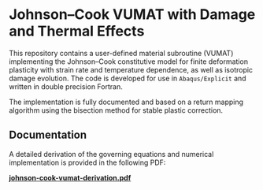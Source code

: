 # Johnson–Cook VUMAT with Damage and Thermal Effects

This repository contains a user-defined material subroutine (VUMAT) implementing the Johnson–Cook constitutive model for finite deformation plasticity with strain rate and temperature dependence, as well as isotropic damage evolution. The code is developed for use in `Abaqus/Explicit` and written in double precision Fortran.

The implementation is fully documented and based on a return mapping algorithm using the bisection method for stable plastic correction.

## Documentation

A detailed derivation of the governing equations and numerical implementation is provided in the following PDF:

**[johnson-cook-vumat-derivation.pdf](./johnson-cook-vumat-derivation.pdf)**
